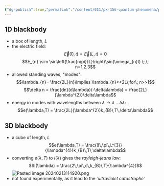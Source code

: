 ```yaml
---
{"dg-publish":true,"permalink":"/content/011/px-156-quantum-phenomena/px-156-a-quantum-phenomena/px-156-a-light/px-156-a3a-blackbody-models/","created":"2024-11-25T10:50:32.000+00:00","updated":"2024-11-26T20:01:09.563+00:00"}
---
```


## 1D blackbody
- a box of length, $L$
- the electric field: 
$$\vec E (0,t) = \vec E(L,t) = 0$$
$$E_{n} \sim \sin\left(\frac{n\pi}{L}\right)\sin(\omega_{n}t) \;,\; n=1,2,3$$
- allowed standing waves, "modes": 
$$\lambda_{n}= \frac{2L}{n}\implies \lambda_{n}<<2L\;for\; n>>1$$
$$\delta n = \frac{dn}{d\lambda}(-\delta\lambda) = \frac{2L}{\lambda^{2}}\delta\lambda$$
- energy in modes with wavelengths between $\lambda\to\lambda-\delta\lambda:$ 
$$e(\lambda,T) = \frac{2L}{\lambda^{2}}k_{B}\,T\,\delta\lambda$$
## 3D blackbody
- a cube of length, $L$
$$e(\lambda,T) = \frac{8\,\pi\,L^{3}}{\lambda^{4}}k_{B}\,T\,\delta\lambda$$
- converting $e(\lambda,T)$ to $I(\lambda)$ gives the *rayleigh-jeans law*: 
$$I(\lambda) = \frac{2\,\pi\,c\,k_{B}\,T}{\lambda^{4}}$$
![Pasted image 20240213114920.png](/img/user/pics/Pasted%20image%2020240213114920.png)
- not found experimentally, as it lead to the '*ultraviolet catastrophe*'
